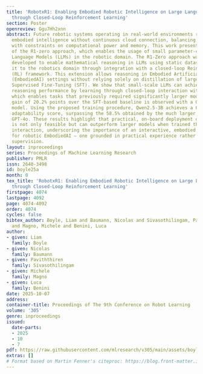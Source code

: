 ```yaml
---
title: 'RobotxR1: Enabling Embodied Robotic Intelligence on Large Language Models
  through Closed-Loop Reinforcement Learning'
section: Poster
openreview: Ggu7Hh2xnn
abstract: Future robotic systems operating in real-world environments require on-board
  embodied intelligence without continuous cloud connection, balancing capabilities
  with constraints on computational power and memory. This work presents an extension
  of the R1-zero approach, which enables the usage of small parameter-count Large
  Language Models (LLMs) in the robotic domain. The R1-Zero approach was originally
  developed to enable mathematical reasoning in LLMs using static datasets. We extend
  it to the robotics domain through integration with a closed-loop Reinforcement Learning
  (RL) framework. This extension allows reasoning in Embodied Artificial Intelligence
  (EmbodiedAI) settings without relying solely on distillation of large models through
  Supervised Fine-Tuning (SFT). We show that small-scale LLMs can achieve effective
  reasoning performance by learning through closed-loop interaction with their environment,
  which enables tasks that previously required significantly larger models. A performance
  gain of 20.2% points over the SFT-based baseline is observed with a Qwen2.5-1.5B
  model. Using the proposed training procedure, Qwen2.5-3B achieves a 63.3% control
  adaptability score, surpassing the 58.5% obtained by the much larger, cloud-bound
  GPT-4o. These results highlight that practical, on-board deployment of small LLMs
  is not only feasible but can outperform larger models when trained through environmental
  interaction, underscoring the importance of an interactive, embodied learning framework
  for robotic EmbodiedAI — one grounded in practical experience rather than static
  supervision.
layout: inproceedings
series: Proceedings of Machine Learning Research
publisher: PMLR
issn: 2640-3498
id: boyle25a
month: 0
tex_title: 'RobotxR1: Enabling Embodied Robotic Intelligence on Large Language Models
  through Closed-Loop Reinforcement Learning'
firstpage: 4074
lastpage: 4092
page: 4074-4092
order: 4074
cycles: false
bibtex_author: Boyle, Liam and Baumann, Nicolas and Sivasothilingam, Paviththiren
  and Magno, Michele and Benini, Luca
author:
- given: Liam
  family: Boyle
- given: Nicolas
  family: Baumann
- given: Paviththiren
  family: Sivasothilingam
- given: Michele
  family: Magno
- given: Luca
  family: Benini
date: 2025-10-07
address:
container-title: Proceedings of The 9th Conference on Robot Learning
volume: '305'
genre: inproceedings
issued:
  date-parts:
  - 2025
  - 10
  - 7
pdf: https://raw.githubusercontent.com/mlresearch/v305/main/assets/boyle25a/boyle25a.pdf
extras: []
# Format based on Martin Fenner's citeproc: https://blog.front-matter.io/posts/citeproc-yaml-for-bibliographies/
---
```

